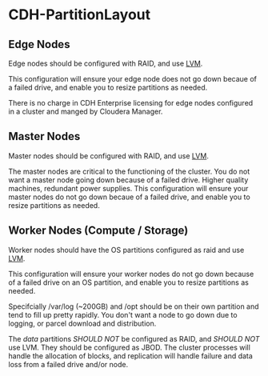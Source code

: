 # CDH-PartitionLayout

## Edge Nodes

Edge nodes should be configured with RAID, and use [LVM](https://en.wikipedia.org/wiki/Logical_Volume_Manager_(Linux)).

This configuration will ensure your edge node does not go down becaue of a failed drive, and enable you to resize partitions as needed.

There is no charge in CDH Enterprise licensing for edge nodes configured in a cluster and manged by Cloudera Manager.

## Master Nodes

Master nodes should be configured with RAID, and use [LVM](https://en.wikipedia.org/wiki/Logical_Volume_Manager_(Linux)).

The master nodes are critical to the functioning of the cluster.  You do not want a master node going down because of a failed drive.  Higher quality machines, redundant power supplies.  This configuration will ensure your master nodes do not go down becaue of a failed drive, and enable you to resize partitions as needed.

## Worker Nodes (Compute / Storage)

Worker nodes should have the OS partitions configured as raid and use [LVM](https://en.wikipedia.org/wiki/Logical_Volume_Manager_(Linux)).

This configuration will ensure your worker nodes do not go down because of a failed drive on an OS partition, and enable you to resize partitions as needed.

Specifcially /var/log (~200GB) and /opt should be on their own partition and tend to fill up pretty rapidly.  You don't want a node to go down due to logging, or parcel download and distribution.

The *data* partitions *SHOULD NOT* be configured as RAID, and *SHOULD NOT* use LVM.  They should be configured as JBOD.  The cluster processes will handle the allocation of blocks, and replication will handle failure and data loss from a failed drive and/or node.

